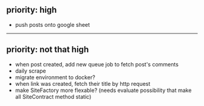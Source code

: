 ## priority: high

- push posts onto google sheet

---

## priority: not that high

- when post created, add new queue job to fetch post's comments
- daily scrape
- migrate environment to docker?
- when link was created, fetch their title by http request
- make SiteFactory more flexable? (needs evaluate possibility that make all SiteContract method static)
